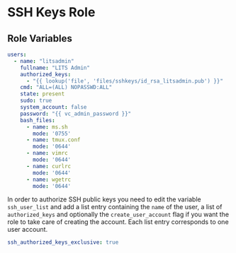 # SSH Keys Role

## Role Variables

```yaml
users:
  - name: "litsadmin"
    fullname: "LITS Admin"
    authorized_keys:
      - "{{ lookup('file', 'files/sshkeys/id_rsa_litsadmin.pub') }}"
    cmd: "ALL=(ALL) NOPASSWD:ALL"
    state: present
    sudo: true
    system_account: false
    password: "{{ vc_admin_password }}"
    bash_files:
      - name: ms.sh
        mode: '0755'
      - name: tmux.conf
        mode: '0644'
      - name: vimrc
        mode: '0644'
      - name: curlrc
        mode: '0644'
      - name: wgetrc
        mode: '0644'
```
In order to authorize SSH public keys you need to edit the variable
`ssh_user_list` and add a list entry containing the `name` of the user, a
list of `authorized_keys` and optionally the `create_user_account` flag if you
want the role to take care of creating the account. Each list entry corresponds
to one user account.

```yaml
ssh_authorized_keys_exclusive: true
```
